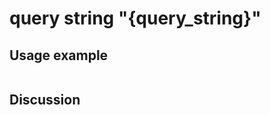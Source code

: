 
query string "{query_string}"
=============================================================================================================

Usage example
-------------

```
```

Discussion
----------
